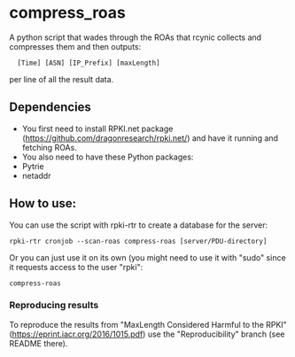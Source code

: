 # compress_roas
A python script that wades through the ROAs that rcynic collects and compresses them and then outputs:

```shell
  [Time] [ASN] [IP_Prefix] [maxLength]
```

per line of all the result data.

## Dependencies
- You first need to install RPKI.net package (https://github.com/dragonresearch/rpki.net/) and have it running and fetching ROAs.
- You also need to have these Python packages:
 - Pytrie
 - netaddr

## How to use:
You can use the script with rpki-rtr to create a database for the server:
```shell
rpki-rtr cronjob --scan-roas compress-roas [server/PDU-directory]
```
Or you can just use it on its own (you might need to use it with "sudo" since it requests access to the user "rpki":
```shell
compress-roas
```
### Reproducing results 
To reproduce the results from "MaxLength Considered Harmful to the RPKI" (https://eprint.iacr.org/2016/1015.pdf) use the "Reproducibility" branch (see README there).
